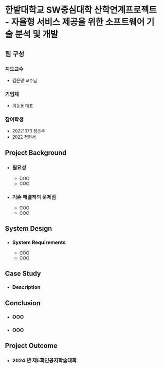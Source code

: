 # 한밭대학교 SW중심대학 산학연계프로젝트 - 자율형 서비스 제공을 위한 소프트웨어 기술 분석 및 개발

## **팀 구성**
### 지도교수
 - 김은경 교수님

### 기업체 
 - 이동용 대표

### 참여학생
 - 20221073 정은주
 - 2022 정현서

## Project Background
- ### 필요성
  - OOO
  - OOO
- ### 기존 해결책의 문제점
  - OOO
  - OOO
  
## System Design
  - ### System Requirements
    - OOO
    - OOO
    
## Case Study
  - ### Description
  
  
## Conclusion
  - ### OOO
  - ### OOO
  
## Project Outcome
- ### 2024 년 제5회인공지학술대회 
